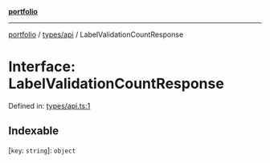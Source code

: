 [**portfolio**](../../../README.md)

***

[portfolio](../../../modules.md) / [types/api](../README.md) / LabelValidationCountResponse

# Interface: LabelValidationCountResponse

Defined in: [types/api.ts:1](https://github.com/tnorlund/Portfolio/blob/5973e699aa6d8ac4a7c7a1f66fe3bd1b5b6aef45/portfolio/types/api.ts#L1)

## Indexable

\[`key`: `string`\]: `object`
